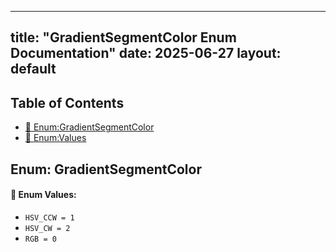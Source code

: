 <!-- Formatted by A³BS formatter.py -->
<!-- Generated by A³BS document.py -->
---
title: "GradientSegmentColor Enum Documentation"
date: 2025-06-27
layout: default
---

## Table of Contents
- [🔧 Enum:GradientSegmentColor](#enum-gradientsegmentcolor)
- [🔧 Enum:Values](#enum-values)
## Enum: GradientSegmentColor
#### 📝 Enum Values:
<a name="enum-values"></a>
  - `HSV_CCW = 1`
  - `HSV_CW = 2`
  - `RGB = 0`